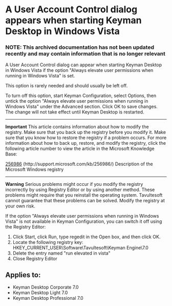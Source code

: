 # A User Account Control dialog appears when starting Keyman Desktop in Windows Vista

### **NOTE**: This archived documentation has not been updated recently and may contain information that is no longer relevant


<p>A User Account Control dialog can appear when starting Keyman Desktop in Windows Vista if the option "Always elevate user permissions when running in Windows Vista" is set.</p>

<p>This option is rarely needed and should usually be left off.</p>

<p>To turn off this option, start Keyman Configuration, select Options, then untick the option "Always elevate user permissions when running in Windows Vista" under the Advanced section.  Click OK to save changes.  The change will not take effect until Keyman Desktop is restarted.</p>

<hr />

<p><b>Important</b> This article contains information about how to modify the registry. Make sure that you back up the registry before you modify it. Make sure that you know how to restore the registry if a problem occurs. For more information about how to back up, restore, and modify the registry, click the following article number to view the article in the Microsoft Knowledge Base:</p>

<p><a href='http://support.microsoft.com/kb/256986/'>256986</a> (http://support.microsoft.com/kb/256986/) Description of the Microsoft Windows registry</p>

<hr />

<p><b>Warning</b> Serious problems might occur if you modify the registry incorrectly by using Registry Editor or by using another method. These problems might require that you reinstall the operating system. Tavultesoft cannot guarantee that these problems can be solved. Modify the registry at your own risk.</p>

<p>If the option "Always elevate user permissions when running in Windows Vista" is not available in Keyman Configuration, you can switch it off using the Registry Editor:</p>

<ol>
<li>Click Start, click Run, type regedit in the Open box, and then click OK.</li>
<li>Locate the following registry key: HKEY_CURRENT_USER\Software\Tavultesoft\Keyman Engine\7.0</li>
<li>Delete the entry named "run elevated in vista"</li>
<li>Close Registry Editor</li>
</ol>

## Applies to:
 * Keyman Desktop Corporate 7.0
 * Keyman Desktop Light 7.0
 * Keyman Desktop Professional 7.0
